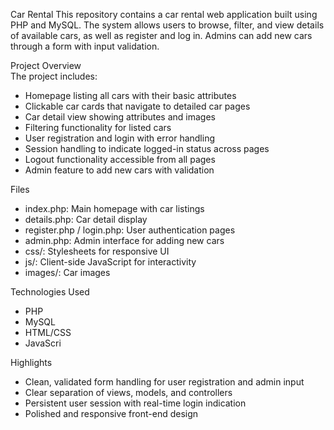 Car Rental
This repository contains a car rental web application built using PHP and MySQL. The system allows users to browse, filter, and view details of available cars, as well as register and log in. Admins can add new cars through a form with input validation.

Project Overview  
The project includes:

- Homepage listing all cars with their basic attributes  
- Clickable car cards that navigate to detailed car pages  
- Car detail view showing attributes and images  
- Filtering functionality for listed cars
- User registration and login with error handling  
- Session handling to indicate logged-in status across pages  
- Logout functionality accessible from all pages  
- Admin feature to add new cars with validation  

Files  
- index.php: Main homepage with car listings  
- details.php: Car detail display  
- register.php / login.php: User authentication pages  
- admin.php: Admin interface for adding new cars  
- css/: Stylesheets for responsive UI  
- js/: Client-side JavaScript for interactivity  
- images/: Car images

Technologies Used  
- PHP  
- MySQL  
- HTML/CSS  
- JavaScri
  
Highlights  
- Clean, validated form handling for user registration and admin input  
- Clear separation of views, models, and controllers  
- Persistent user session with real-time login indication  
- Polished and responsive front-end design
